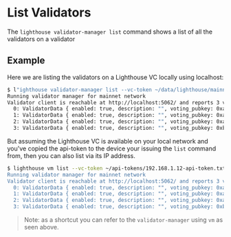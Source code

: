 # List Validators

The `lighthouse validator-manager list` command shows a list of all the validators
on a validator

## Example

Here we are listing the validators on a Lighthouse VC locally using localhost:
```bash
$ l"ighthouse validator-manager list --vc-token ~/data/lighthouse/mainnet/validators/api-token.txt --vc-url http://localhost:5062"
Running validator manager for mainnet network
Validator client is reachable at http://localhost:5062/ and reports 3 validators
  0: ValidatorData { enabled: true, description: "", voting_pubkey: 0xa42c79bb8b...5096432170e281a }
  1: ValidatorData { enabled: true, description: "", voting_pubkey: 0xa5e8c91eff...c97198a58894e60 }
  2: ValidatorData { enabled: true, description: "", voting_pubkey: 0xafa1b94d2a...ba4276802c2bd3c }
  3: ValidatorData { enabled: true, description: "", voting_pubkey: 0xb93730fea6...0769883f8fde6f2 }
```

But assuming the Lighthouse VC is available on your local network and you've copied the api-token
to the device your issuing the `list` command from, then you can also list via its IP address.
```bash
$ lighthouse vm list --vc-token ~/api-tokens/192.168.1.12-api-token.txt --vc-url http://192.168.1.12:5062"
Running validator manager for mainnet network
Validator client is reachable at http://localhost:5062/ and reports 3 validators
  0: ValidatorData { enabled: true, description: "", voting_pubkey: 0xa42c79bb8b...5096432170e281a }
  1: ValidatorData { enabled: true, description: "", voting_pubkey: 0xa5e8c91eff...c97198a58894e60 }
  2: ValidatorData { enabled: true, description: "", voting_pubkey: 0xafa1b94d2a...ba4276802c2bd3c }
  3: ValidatorData { enabled: true, description: "", voting_pubkey: 0xb93730fea6...0769883f8fde6f2 }
```

> Note: as a shortcut you can refer to the `validator-manager` using `vm` as seen above.
